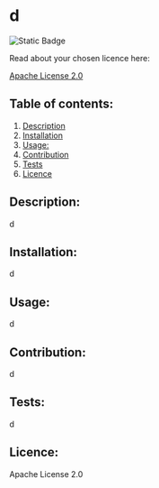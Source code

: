 # d
  ![Static Badge](https://img.shields.io/badge/Licence-Apache_licence--2.0-blue)
  
Read about your chosen licence here:
  
[Apache License 2.0](https://opensource.org/license/apache-2-0/)
  ## Table of contents:
  <ol>
    <li>
      <a href="#description">Description</a>
    </li>
    <li>
      <a href="#installation">Installation</a>
    </li>
    <li>
      <a href="#usage">Usage:</a>
    </li>
    <li>
      <a href="#contribution">Contribution</a>
    </li>
    <li>
      <a href="#tests">Tests</a>
    </li>
    <li>
      <a href="#licence">Licence</a>
    </li>
  </ol>

  ## Description:
  d
  ## Installation:
  d
  ## Usage:
  d
  ## Contribution:
  d
  ## Tests:
  d
  ## Licence:
  Apache License 2.0
  